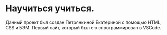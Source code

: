 # Научиться учиться.

Данный проект был создан Петрянкиной Екатериной с помощью HTML, CSS и БЭМ. Первый сайт, который был ею спрограммирован в VSCode.
